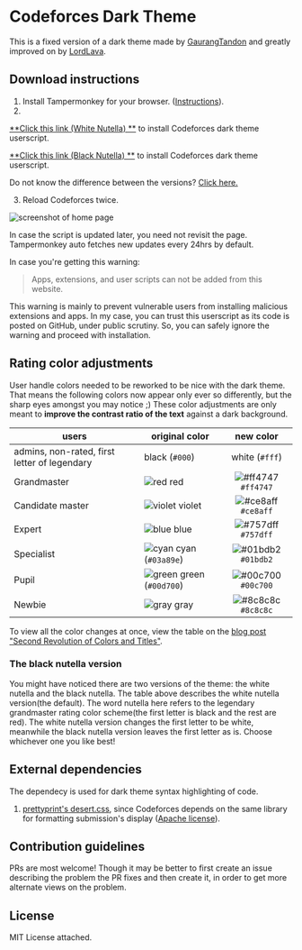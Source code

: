 # Codeforces Dark Theme

This is a fixed version of a dark theme made by [GaurangTandon](https://github.com/GaurangTandon/codeforces-darktheme)
and greatly improved on by [LordLava](https://github.com/LordLava/codeforces-darktheme).

## Download instructions

1. Install Tampermonkey for your browser. ([Instructions](https://tampermonkey.net/)).
2.
[**Click this link (White Nutella) **](https://github.com/farkon00/codeforces-darktheme/raw/master/codeforces-darktheme.user.js) to install Codeforces dark theme userscript.

[**Click this link (Black Nutella) **](https://github.com/farkon00/codeforces-darktheme/raw/master/codeforces-darktheme-darknutella.user.js) to install Codeforces dark theme userscript.

Do not know the difference between the versions? [Click here.](#the-black-nutella-version)

3. Reload Codeforces twice.

![screenshot of home page](./imgs/screenshot.png)

In case the script is updated later, you need not revisit the page. Tampermonkey auto fetches new updates every 24hrs by default. 

In case you're getting this warning:

> Apps, extensions, and user scripts can not be added from this website.

This warning is mainly to prevent vulnerable users from installing malicious extensions and apps. In my case, you can trust this userscript as its code is posted on GitHub, under public scrutiny. So, you can safely ignore the warning and proceed with installation.

## Rating color adjustments
User handle colors needed to be reworked to be nice with the dark theme. That means the following colors now appear only ever so differently, but the sharp eyes amongst you may notice ;) These color adjustments are only meant to **improve the contrast ratio of the text** against a dark background.

| users                                        | original color                                                            |                             new color                              |
| -------------------------------------------- | ------------------------------------------------------------------------- | :----------------------------------------------------------------: |
| admins, non-rated, first letter of legendary | black (`#000`)                                                            |                           white (`#fff`)                           |
| Grandmaster                                  | ![red](https://user-images.githubusercontent.com/62207434/181259908-2df502e7-c398-4407-9bd6-1da3cdd8b920.png) red                  | ![#ff4747](https://user-images.githubusercontent.com/62207434/181260614-2738b0d5-f52d-4411-bd79-2ab9f9c37043.png) `#ff4747` |
| Candidate master                             | ![violet](https://user-images.githubusercontent.com/62207434/181260265-1be718c2-e867-44d0-a066-e588e480fe3b.png) violet            | ![#ce8aff](https://user-images.githubusercontent.com/62207434/181260624-c29a5d22-6c11-4c19-9874-0acc28c64e3e.png) `#ce8aff` |
| Expert                                       | ![blue](https://user-images.githubusercontent.com/62207434/181260319-bf58addb-b327-4c31-a340-6fde2c6c30d6.png) blue                | ![#757dff](https://user-images.githubusercontent.com/62207434/181260628-a04e4ed5-43b4-485a-8156-8c4a380a4d11.png) `#757dff` |
| Specialist                                   | ![cyan](https://user-images.githubusercontent.com/62207434/181260378-738f0f7a-5302-41f1-851d-efcad298c265.png) cyan (`#03a89e`)    | ![#01bdb2](https://user-images.githubusercontent.com/62207434/181260639-e6cfad86-0b25-4f07-a23d-4ca73b17885b.png) `#01bdb2` |
| Pupil                                        | ![green](https://user-images.githubusercontent.com/62207434/181260440-9b43353d-07ad-4c5c-bde7-1703bb413ac3.png) green (`#00d700`) | ![#00c700](https://user-images.githubusercontent.com/62207434/181260653-430462ca-ff29-48a4-ae08-d5ccbda4d648.png) `#00c700` |
| Newbie                                       | ![gray](https://user-images.githubusercontent.com/62207434/181260480-d0c737a4-7367-454a-9dd2-3ebea0019265.png) gray                | ![#8c8c8c](https://user-images.githubusercontent.com/62207434/181260660-440aab86-daaa-495f-97be-72ab4463f114.png) `#8c8c8c` |

To view all the color changes at once, view the table on the [blog post "Second Revolution of Colors and Titles"](https://codeforces.com/blog/entry/20638).

### The black nutella version
You might have noticed there are two versions of the theme: the white nutella and the black nutella. The table above describes
the white nutella version(the default). The word nutella here refers to the legendary grandmaster rating color scheme(the first letter is black and the rest are red). The white nutella version changes the first letter to be white, meanwhile the black nutella version leaves the first letter as is. Choose whichever one you like best!

## External dependencies

The dependecy is used for dark theme syntax highlighting of code.

1. [prettyprint's desert.css](https://github.com/google/code-prettify/blob/master/styles/desert.css), since Codeforces depends on the same library for formatting submission's display ([Apache license](https://github.com/google/code-prettify/blob/master/COPYING)).

## Contribution guidelines

PRs are most welcome! Though it may be better to first create an issue describing the problem the PR fixes and then create it, in order to get more alternate views on the problem.

## License

MIT License attached.
